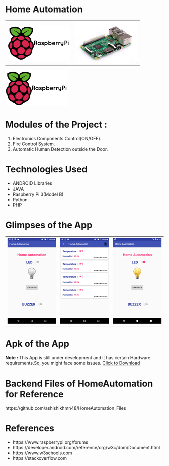 # Home Automation
<table>
  <tr>
    <th> <img src = "images/raspberry-pi-logo.png" width = "200"> </th>
    <th> <img src = "images/pi.jpg" width = "200"> </th>
  </tr>
</table>
<img src = "images/raspberry-pi-logo.png" width = "200">
<h1>Modules of the Project : </h1>
<ol>
<li>Electronics Components Control(ON/OFF)..</li>
<li>Fire Control System.</li>
<li>Automatic Human Detection outside the Door.</li>
</ol>


<h1>Technologies Used</h1>
<ul>
<li>ANDROID Libraries</li>
<li>JAVA</li>
<li>Raspberry Pi 3(Model B)</li>
<li>Python</li>
<li>PHP</li>
</ul>

<h1>Glimpses of the App</h1>
<table>
  <tr>
    <th> <img src = "images/1.png" width = "200"> </th>
    <th> <img src = "images/2.png" width = "200"> </th>
    <th> <img src = "images/3.png" width = "200"> </th>
  </tr>
</table>

<h1>Apk of the App</h1>
<b>Note : </b> This App is still under development and it has certain Hardware requirements.So, you might face some issues.
<a href = "https://raw.githubusercontent.com/ashishlkhmn48/HomeAutomation/master/images/ha.apk">Click to Download</a>

<h1>Backend Files of HomeAutomation for Reference</h1>
https://github.com/ashishlkhmn48/HomeAutomation_Files

<h1>References</h1>
  <ul>
  <li>https://www.raspberrypi.org/forums</li>
  <li>https://developer.android.com/reference/org/w3c/dom/Document.html</li>
  <li>https://www.w3schools.com</li>
  <li>https://stackoverflow.com</li>
</ul>
